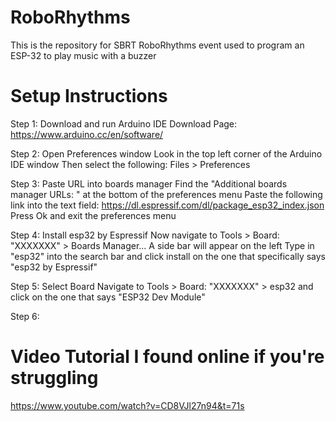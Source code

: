 # RoboRhythms
This is the repository for SBRT RoboRhythms event used to program an ESP-32 to play music with a buzzer

# Setup Instructions
Step 1: Download and run Arduino IDE 
  Download Page: https://www.arduino.cc/en/software/ 

Step 2: Open Preferences window
  Look in the top left corner of the Arduino IDE window
  Then select the following: Files > Preferences

Step 3: Paste URL into boards manager
  Find the "Additional boards manager URLs: " at the bottom of the preferences menu
  Paste the following link into the text field: https://dl.espressif.com/dl/package_esp32_index.json
  Press Ok and exit the preferences menu

Step 4: Install esp32 by Espressif
  Now navigate to Tools > Board: "XXXXXXX" > Boards Manager...
  A side bar will appear on the left
  Type in "esp32" into the search bar and click install on the one that specifically says "esp32 by Espressif" 

Step 5: Select Board
  Navigate to Tools > Board: "XXXXXXX" > esp32 and click on the one that says "ESP32 Dev Module"

Step 6: 
  

# Video Tutorial I found online if you're struggling
https://www.youtube.com/watch?v=CD8VJl27n94&t=71s 
